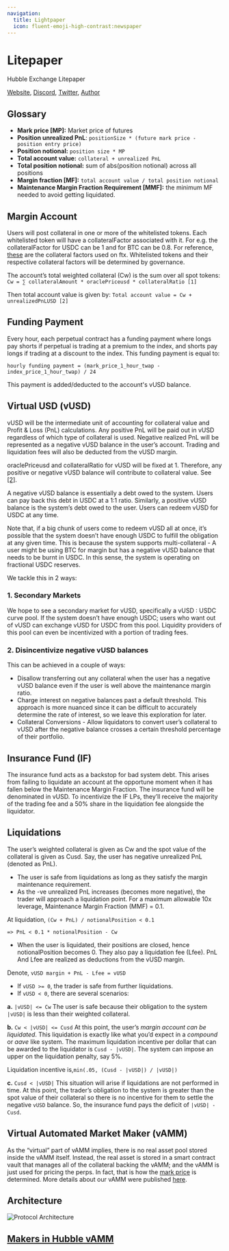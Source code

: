 ```yaml
---
navigation:
  title: Lightpaper
  icon: fluent-emoji-high-contrast:newspaper
---
```



# Litepaper

Hubble Exchange Litepaper

[Website](http://hubble.exchange/), [Discord](http://discord.gg/9zJ3SWVxmq), [Twitter](https://twitter.com/HubbleExchange), [Author](https://twitter.com/atvanguard)

## Glossary

- **Mark price [MP]:** Market price of futures
- **Position unrealized PnL**: `positionSize * (future mark price - position entry price)`
- **Position notional:** `position size * MP`
- **Total account value:** `collateral + unrealized PnL`
- **Total position notional:** sum of abs(position notional) across all positions
- **Margin fraction [MF]:** `total account value / total position notional`
- **Maintenance Margin Fraction Requirement [MMF]:** the minimum MF needed to avoid getting liquidated.

## Margin Account

Users will post collateral in one or more of the whitelisted tokens. Each whitelisted token will have a collateralFactor associated with it. For e.g. the collateralFactor for USDC can be 1 and for BTC can be 0.8. For reference, [these](https://help.ftx.com/hc/en-us/articles/360031149632-Non-USD-Collateral) are the collateral factors used on ftx. Whitelisted tokens and their respective collateral factors will be determined by governance.

The account’s total weighted collateral (Cw) is the sum over all spot tokens: `Cw = ∑ collateralAmount * oraclePriceusd * collateralRatio [1]`

Then total account value is given by: `Total account value = Cw + unrealizedPnLUSD [2]`

## Funding Payment

Every hour, each perpetual contract has a funding payment where longs pay shorts if perpetual is trading at a premium to the index, and shorts pay longs if trading at a discount to the index. This funding payment is equal to:

`hourly funding payment = (mark_price_1_hour_twap - index_price_1_hour_twap) / 24`

This payment is added/deducted to the account's vUSD balance.

## Virtual USD (vUSD)

vUSD will be the intermediate unit of accounting for collateral value and Profit & Loss (PnL) calculations. Any positive PnL will be paid out in vUSD regardless of which type of collateral is used. Negative realized PnL will be represented as a negative vUSD balance in the user’s account. Trading and liquidation fees will also be deducted from the vUSD margin.

oraclePriceusd and collateralRatio for vUSD will be fixed at 1. Therefore, any positive or negative vUSD balance will contribute to collateral value. See [[2]](https://docs.google.com/document/d/1v8V56_M30dyEbnCaUkEH18_S7YeApkNZin1NM8suPsQ/edit#bookmark=id.c978r6y6uyjn).

A negative vUSD balance is essentially a debt owed to the system. Users can pay back this debt in USDC at a 1:1 ratio. Similarly, a positive vUSD balance is the system’s debt owed to the user. Users can redeem vUSD for USDC at any time.

Note that, if a big chunk of users come to redeem vUSD all at once, it’s possible that the system doesn’t have enough USDC to fulfill the obligation at any given time. This is because the system supports multi-collateral - A user might be using BTC for margin but has a negative vUSD balance that needs to be burnt in USDC. In this sense, the system is operating on fractional USDC reserves.

We tackle this in 2 ways:

### 1. Secondary Markets

We hope to see a secondary market for vUSD, specifically a vUSD : USDC curve pool. If the system doesn’t have enough USDC; users who want out of vUSD can exchange vUSD for USDC from this pool. Liquidity providers of this pool can even be incentivized with a portion of trading fees.

### 2. Disincentivize negative vUSD balances

This can be achieved in a couple of ways:

- Disallow transferring out any collateral when the user has a negative vUSD balance even if the user is well above the maintenance margin ratio.
- Charge interest on negative balances past a default threshold. This approach is more nuanced since it can be difficult to accurately determine the rate of interest, so we leave this exploration for later.
- Collateral Conversions - Allow liquidators to convert user’s collateral to vUSD after the negative balance crosses a certain threshold percentage of their portfolio.

## Insurance Fund (IF)

The insurance fund acts as a backstop for bad system debt. This arises from failing to liquidate an account at the opportune moment when it has fallen below the Maintenance Margin Fraction. The insurance fund will be denominated in vUSD. To incentivize the IF LPs, they’ll receive the majority of the trading fee and a 50% share in the liquidation fee alongside the liquidator.

## Liquidations

The user’s weighted collateral is given as Cw and the spot value of the collateral is given as Cusd. Say, the user has negative unrealized PnL (denoted as PnL).

- The user is safe from liquidations as long as they satisfy the margin maintenance requirement.
- As the -ve unrealized PnL increases (becomes more negative), the trader will approach a liquidation point. For a maximum allowable 10x leverage, Maintenance Margin Fraction (MMF) = 0.1. 

At liquidation, `(Cw + PnL) / notionalPosition < 0.1 ` 

  `=> PnL < 0.1 * notionalPosition - Cw`

- When the user is liquidated, their positions are closed, hence notionalPosition becomes 0. They also pay a liquidation fee (Lfee). PnL And Lfee are realized as deductions from the vUSD margin.

Denote,
`vUSD margin + PnL - Lfee = vUSD`

- If `vUSD >= 0`, the trader is safe from further liquidations.
- If `vUSD < 0`, there are several scenarios:

**a.** `|vUSD| <= Cw` The user is safe because their obligation to the system `|vUSD|` is less than their weighted collateral.

**b.** `Cw < |vUSD| <= Cusd` At this point, the user’s *margin account can be liquidated*. This liquidation is exactly like what you’d expect in a *compound* or *aave* like system. The maximum liquidation incentive per dollar that can be awarded to the liquidator is `Cusd - |vUSD|`. The system can impose an upper on the liquidation penalty, say 5%.

Liquidation incentive is,`min(.05, (Cusd - |vUSD|) / |vUSD|)`

**c.** `Cusd < |vUSD|` This situation will arise if liquidations are not performed in time. At this point, the trader’s obligation to the system is greater than the spot value of their collateral so there is no incentive for them to settle the negative `vUSD` balance. So, the insurance fund pays the deficit of `|vUSD| - Cusd`.

## Virtual Automated Market Maker (vAMM)

As the “virtual” part of vAMM implies, there is no real asset pool stored inside the vAMM itself. Instead, the real asset is stored in a smart contract vault that manages all of the collateral backing the vAMM; and the vAMM is just used for pricing the perps. In fact, that is how the [mark price](https://docs.google.com/document/d/1v8V56_M30dyEbnCaUkEH18_S7YeApkNZin1NM8suPsQ/edit#bookmark=id.r20p56b3hkxn) is determined. More details about our vAMM were published [here](https://www.notion.so/Hubble-vAMM-CurveCrypto-Invariant-a37aa328c0104106a3047e85d8f08dd5).

## Architecture

![Protocol Architecture](/content/technical-docs/architecture.png)


## [Makers in Hubble vAMM](https://medium.com/hubbleexchange/makers-in-hubble-vamm-c2dbae445ed9)
